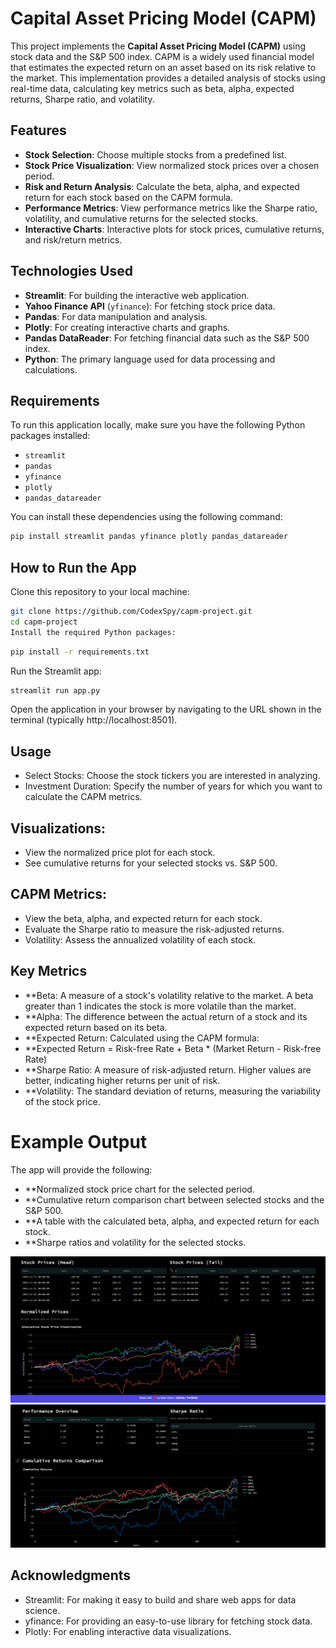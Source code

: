 # Capital Asset Pricing Model (CAPM)

This project implements the **Capital Asset Pricing Model (CAPM)** using stock data and the S&P 500 index. CAPM is a widely used financial model that estimates the expected return on an asset based on its risk relative to the market. This implementation provides a detailed analysis of stocks using real-time data, calculating key metrics such as beta, alpha, expected returns, Sharpe ratio, and volatility.

## Features

- **Stock Selection**: Choose multiple stocks from a predefined list.
- **Stock Price Visualization**: View normalized stock prices over a chosen period.
- **Risk and Return Analysis**: Calculate the beta, alpha, and expected return for each stock based on the CAPM formula.
- **Performance Metrics**: View performance metrics like the Sharpe ratio, volatility, and cumulative returns for the selected stocks.
- **Interactive Charts**: Interactive plots for stock prices, cumulative returns, and risk/return metrics.

## Technologies Used

- **Streamlit**: For building the interactive web application.
- **Yahoo Finance API** (`yfinance`): For fetching stock price data.
- **Pandas**: For data manipulation and analysis.
- **Plotly**: For creating interactive charts and graphs.
- **Pandas DataReader**: For fetching financial data such as the S&P 500 index.
- **Python**: The primary language used for data processing and calculations.

## Requirements

To run this application locally, make sure you have the following Python packages installed:

- `streamlit`
- `pandas`
- `yfinance`
- `plotly`
- `pandas_datareader`

You can install these dependencies using the following command:

```bash
pip install streamlit pandas yfinance plotly pandas_datareader

```
## How to Run the App
Clone this repository to your local machine:

```bash
git clone https://github.com/CodexSpy/capm-project.git
cd capm-project
Install the required Python packages:
```
```bash
pip install -r requirements.txt
 ```
Run the Streamlit app:

```bash
streamlit run app.py
```
Open the application in your browser by navigating to the URL shown in the terminal (typically http://localhost:8501).

## Usage
- Select Stocks: Choose the stock tickers you are interested in analyzing.
- Investment Duration: Specify the number of years for which you want to calculate the CAPM metrics.
## Visualizations:
- View the normalized price plot for each stock.
- See cumulative returns for your selected stocks vs. S&P 500.
## CAPM Metrics:
- View the beta, alpha, and expected return for each stock.
- Evaluate the Sharpe ratio to measure the risk-adjusted returns.
- Volatility: Assess the annualized volatility of each stock.
## Key Metrics
- **Beta: A measure of a stock's volatility relative to the market. A beta greater than 1 indicates the stock is more volatile than the market.
- **Alpha: The difference between the actual return of a stock and its expected return based on its beta.
- **Expected Return: Calculated using the CAPM formula:
- **Expected Return = Risk-free Rate + Beta * (Market Return - Risk-free Rate)
- **Sharpe Ratio: A measure of risk-adjusted return. Higher values are better, indicating higher returns per unit of risk.
- **Volatility: The standard deviation of returns, measuring the variability of the stock price.
# Example Output
The app will provide the following:

- **Normalized stock price chart for the selected period.
- **Cumulative return comparison chart between selected stocks and the S&P 500.
- **A table with the calculated beta, alpha, and expected return for each stock.
- **Sharpe ratios and volatility for the selected stocks.

![image](https://github.com/CodexSpy/CAPM-ARC/blob/main/CAMP.png)
![image](https://github.com/CodexSpy/CAPM-ARC/blob/main/CAMP1.png)



## Acknowledgments
- Streamlit: For making it easy to build and share web apps for data science.
- yfinance: For providing an easy-to-use library for fetching stock data.
- Plotly: For enabling interactive data visualizations.

